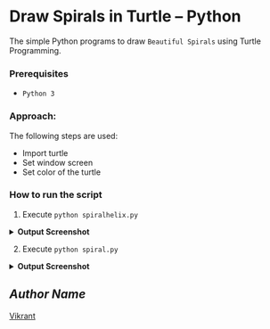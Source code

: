 # Draw Spirals in Turtle – Python
The simple Python programs to draw `Beautiful Spirals` using Turtle Programming.

### Prerequisites
- `Python 3`

### Approach:
The following steps are used:
- Import turtle
- Set window screen
- Set color of the turtle

### How to run the script
1. Execute `python spiralhelix.py`
<details><summary><b>Output Screenshot</b></summary>
  <p align="center">
    <a href="spiral_helix.png"><img src="https://user-images.githubusercontent.com/85709371/152995935-c6f5e4a0-a51e-4a50-aecf-aa3aa621e760.png" alt="spiral_helix"></a>
  </p>
</details>

2. Execute `python spiral.py`
<details><summary><b>Output Screenshot</b></summary>
  
  ![ezgif com-gif-maker](https://user-images.githubusercontent.com/85709371/152999253-b536e20b-1187-44b5-b1cf-63f882beb967.gif)
  
</details>

## *Author Name*
[Vikrant](https://github.com/vikrant-v28)
